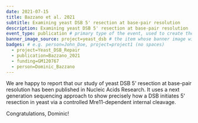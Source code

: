 ```yaml
---
date: 2021-07-15
title: Bazzano et al. 2021
subtitle: Examining yeast DSB 5' resection at base-pair resolution
description: Examining yeast DSB 5' resection at base-pair resolution
event_type: publication # primary type of the event, used to create the small, colored post callout
banner_image_source: project=yeast_dsb # the item whose banner image will be adopted by this event
badges: # e.g. person=John_Doe, project=project1 (no spaces)
  - project=Yeast_DSB_Repair
  - publication=Bazzano_2021
  - funding=GM120767
  - person=Dominic_Bazzano
---
```


We are happy to report that our study of yeast DSB 5' resection at base-pair
resolution has been published in Nucleic Acids Research. It uses
a next generation sequencing approach to show precisely how a DSB initiates
5' resection in yeast via a controlled Mre11-dependent internal cleavage.

Congratulations, Dominic!
